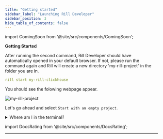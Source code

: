 ```yaml
---
title: "Getting started"
sidebar_label: "Launching Rill Developer"
sidebar_position: 3
hide_table_of_contents: false
---
```

import ComingSoon from '@site/src/components/ComingSoon';

<ComingSoon />

<div class='contents_to_overlay'>

**Getting Started**

After running the second command, Rill Developer should have automatically opened in your default browser. If not, please run the command again and Rill will create a new directory 'my-rill-project' in the folder you are in.


```yaml
rill start my-rill-clickhouse
```

You should see the folowing webpage appear. 

![my-rill-project](/img/tutorials/101/new-rill-project.png)
<br />

Let's go ahead and select `Start with an empty project`.

<details>
  <summary>Where am I in the terminal?</summary>
  
    You can use the `pwd` command to see which directory in the terminal you are. <br />
    If this is not where you'd like to make the directory use the `cd` command to change directories.

</details>


import DocsRating from '@site/src/components/DocsRating';

---
<DocsRating />
</div>